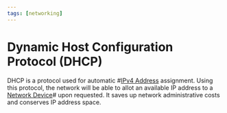 ```yaml
---
tags: [networking]
---
```


# Dynamic Host Configuration Protocol (DHCP)

DHCP is a protocol used for automatic #[IPv4 Address](202206151453.md)
assignment. Using this protocol, the network will be able to allot an available
IP address to a [Network Device](202207051821.md)# upon requested. It saves up
network administrative costs and conserves IP address space.
